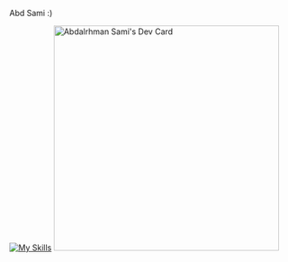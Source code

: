 Abd Sami :)

[![My Skills](https://skillicons.dev/icons?i=html,css,tailwind,js,react,ts,aws,materialui,tailwind,ps,ai,figma&theme=light)](https://skillicons.dev)
<a href="https://app.daily.dev/abood510"><img src="https://api.daily.dev/devcards/9b48f2705acb436fa6a577dae5cf5883.png?r=85p" width="400" alt="Abdalrhman Sami's Dev Card"/></a>
